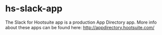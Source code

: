 # hs-slack-app

The Slack for Hootsuite app is a production App Directory app. More info about these apps can be found here: http://appdirectory.hootsuite.com/